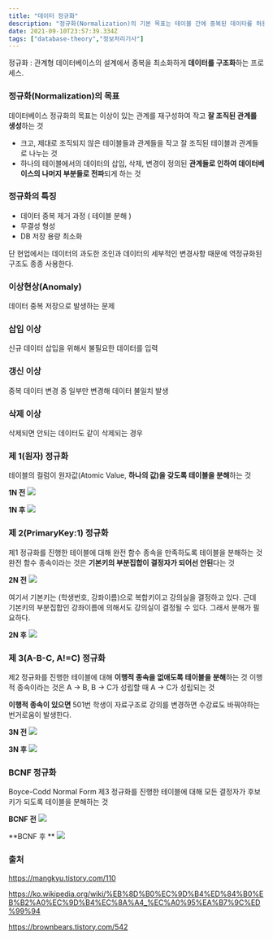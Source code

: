 ```yaml
---
title: "데이터 정규화"
description: "정규화(Normalization)의 기본 목표는 테이블 간에 중복된 데이타를 허용하지 않는다는 것이다. 중복된 데이터를 허용하지 않음으로써 무결성(Integrity)를 유지할 수 있으며, DB의 저장 용량 역시 줄일 수 있다.이러한 테이블을 분해하는 정규화 단계가 정의"
date: 2021-09-10T23:57:39.334Z
tags: ["database-theory","정보처리기사"]
---
```

정규화 : 관계형 데이터베이스의 설계에서 중복을 최소화하게 **데이터를 구조화**하는 프로세스. 

### 정규화(Normalization)의 목표
데이터베이스 정규화의 목표는 이상이 있는 관계를 재구성하여 작고 **잘 조직된 관계를 생성**하는 것

- 크고, 제대로 조직되지 않은 테이블들과 관계들을 작고 잘 조직된 테이블과 관계들로 나누는 것
- 하나의 테이블에서의 데이터의 삽입, 삭제, 변경이 정의된 **관계들로 인하여 데이터베이스의 나머지 부분들로 전파**되게 하는 것

### 정규화의 특징
- 데이터 중복 제거 과정 ( 테이블 분해 )
- 무결성 형성
- DB 저장 용량 최소화

단 현업에서는 데이터의 과도한 조인과 데이터의 세부적인 변경사항 때문에 역정규화된 구조도 종종 사용한다.

### 이상현상(Anomaly)
데이터 중복 저장으로 발생하는 문제
### 삽입 이상
신규 데이터 삽입을 위해서 불필요한 데이터를 입력
### 갱신 이상
중복 데이터 변경 중 일부만 변경해 데이터 불일치 발생
### 삭제 이상
삭제되면 안되는 데이터도 같이 삭제되는 경우 


### 제 1(원자) 정규화
테이블의 컬럼이 원자값(Atomic Value, **하나의 값)을 갖도록 테이블을 분해**하는 것

**1N 전**
![](/images/f9361c36-f376-4a08-8618-78e00aab5252-image.png)

**1N 후**
![](/images/3d9097c4-1d2a-46e9-82eb-e5b2caf50e45-image.png)

### 제 2(PrimaryKey:1) 정규화
제1 정규화를 진행한 테이블에 대해 완전 함수 종속을 만족하도록 테이블을 분해하는 것
완전 함수 종속이라는 것은 **기본키의 부분집합이 결정자가 되어선 안된**다는 것

**2N 전**
![](/images/ae02caa4-8ca1-4a65-9947-2a1aa4ad3c01-image.png)

여기서 기본키는 (학생번호, 강좌이름)으로 복합키이고 강의실을 결정하고 있다. 근데 기본키의 부분집합인 강좌이름에 의해서도 강의실이 결정될 수 있다. 그래서 분해가 필요하다.

**2N 후**
![](/images/3119bdd4-dfad-4a08-bfbb-64b47c336089-image.png)

### 제 3(A-B-C, A!=C) 정규화
제2 정규화를 진행한 테이블에 대해 **이행적 종속을 없애도록 테이블을 분해**하는 것
이행적 종속이라는 것은 A -> B, B -> C가 성립할 때 A -> C가 성립되는 것

**이행적 종속이 있으면**
501번 학생이 자료구조로 강의를 변경하면 수강료도 바꿔야하는 번거로움이 발생한다. 

**3N 전**
![](/images/931dd5eb-cd30-4953-92e9-dc30733b51d4-image.png)

**3N 후**
![](/images/a9184616-1aa9-453c-b2a0-142be13a5f65-image.png)

### BCNF 정규화
Boyce-Codd Normal Form
제3 정규화를 진행한 테이블에 대해 모든 결정자가 후보키가 되도록 테이블을 분해하는 것

**BCNF 전**
![](/images/e1defcfd-61bd-45be-a9c9-e24f638578a2-image.png)

**BCNF 후 **
![](/images/75697b87-417c-41df-8b6b-b91084f2dd3e-image.png)

### 출처
https://mangkyu.tistory.com/110

https://ko.wikipedia.org/wiki/%EB%8D%B0%EC%9D%B4%ED%84%B0%EB%B2%A0%EC%9D%B4%EC%8A%A4_%EC%A0%95%EA%B7%9C%ED%99%94

https://brownbears.tistory.com/542